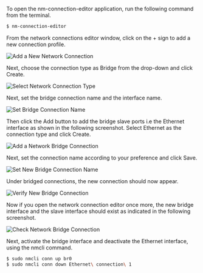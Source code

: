 To open the nm-connection-editor application, run the following command from the terminal.

```bash
$ nm-connection-editor
```

From the network connections editor window, click on the + sign to add a new connection profile.

![Add a New Network Connection](images/Gnome-setup-bridge/nm-connection-editor-window.png)

Next, choose the connection type as Bridge from the drop-down and click Create.

![Select Network Connection Type](images/Gnome-setup-bridge/select-connection-type-as-bridge.png)


Next, set the bridge connection name and the interface name.

![Set Bridge Connection Name](images/Gnome-setup-bridge/set-bridge-connection-and-interface-name.png)

Then click the Add button to add the bridge slave ports i.e the Ethernet interface as shown in the following screenshot. Select Ethernet as the connection type and click Create.

![Add a Network Bridge Connection](images/Gnome-setup-bridge/add-a-network-bridge-ports-nm-connection-editor.png)

Next, set the connection name according to your preference and click Save.

![Set New Bridge Connection Name](images/Gnome-setup-bridge/edit-bridge-port-connection-profile.png)


Under bridged connections, the new connection should now appear.

![Verify New Bridge Connection](images/Gnome-setup-bridge/bridge-port-added-successfully-via-nm-connection-editor.png)

Now if you open the network connection editor once more, the new bridge interface and the slave interface should exist as indicated in the following screenshot.

![Check Network Bridge Connection](images/Gnome-setup-bridge/bridge-interface-added-successfully-via-nm-connection-editor.png.png)

Next, activate the bridge interface and deactivate the Ethernet interface, using the nmcli command.

```bash
$ sudo nmcli conn up br0
$ sudo nmcli conn down Ethernet\ connection\ 1
```